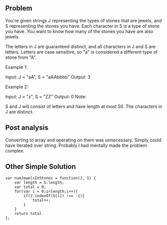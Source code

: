 ## Problem

You're given strings J representing the types of stones that are jewels, and S representing the stones you have. Each character in S is a type of stone you have. You want to know how many of the stones you have are also jewels.

The letters in J are guaranteed distinct, and all characters in J and S are letters. Letters are case sensitive, so "a" is considered a different type of stone from "A".

Example 1:

Input: J = "aA", S = "aAAbbbb"
Output: 3

Example 2:

Input: J = "z", S = "ZZ"
Output: 0
Note:

S and J will consist of letters and have length at most 50.
The characters in J are distinct.

## Post analysis

Converting to array and operating on them was unnecessary. Simply could have iterated over string.
Probably I had mentally made the problem complex.

## Other Simple Solution

    var numJewelsInStones = function(J, S) {
        var length = S.length;
        var total = 0;
        for(var i = 0;i<length;i++){
            if(J.indexOf(S[i]) !== -1){
                total++;
            }
        }
        return total
    };
